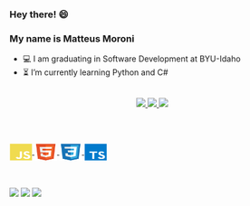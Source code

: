 ### Hey there! 😄
### My name is Matteus Moroni

- 💻 I am graduating in Software Development at BYU-Idaho
- ⏳ I’m currently learning Python and C#
<br>
<div align="center">
  <a href="https://github.com/MatteusMoroni">
    <img height="180em" src="https://github-profile-summary-cards.vercel.app/api/cards/repos-per-language?username=MatteusMoroni&theme=dracula"/> 
    <img height="180em" src="https://github-profile-summary-cards.vercel.app/api/cards/most-commit-language?username=MatteusMoroni&theme=dracula"/>

  <img height="200em" src="https://github-profile-summary-cards.vercel.app/api/cards/profile-details?username=MatteusMoroni&theme=dracula"/>
    
    
![]()

</div>
  

  
  <div style="display: inline_block"><br>
  <img align="center" alt="matt-Js" height="30" width="40" src="https://raw.githubusercontent.com/devicons/devicon/master/icons/javascript/javascript-plain.svg">
  <img align="center" alt="matt-HTML" height="30" width="40" src="https://raw.githubusercontent.com/devicons/devicon/master/icons/html5/html5-original.svg">
  <img align="center" alt="matt-CSS" height="30" width="40" src="https://raw.githubusercontent.com/devicons/devicon/master/icons/css3/css3-original.svg">
  <img align="center" alt="matt-Ts" height="30" width="40" src="https://raw.githubusercontent.com/devicons/devicon/master/icons/typescript/typescript-plain.svg">

  
 
   </div>
  <br>
  <br>
  <div> 

  <a href="https://www.instagram.com/matteussmoroni/" target="_blank"><img src="https://img.shields.io/badge/-Instagram-%23E4405F?style=for-the-badge&logo=instagram&logoColor=white" target="_blank"></a>
  <a href = "mailto:matteusud18@gmail.com"><img src="https://img.shields.io/badge/-Gmail-%23333?style=for-the-badge&logo=gmail&logoColor=white" target="_blank"></a>
  <a href="https://www.linkedin.com/in/matteus-moroni-65a4a5140/" target="_blank"><img src="https://img.shields.io/badge/-LinkedIn-%230077B5?style=for-the-badge&logo=linkedin&logoColor=white" target="_blank"></a> 
  </div>
<!--
**MatteusMoroni/MatteusMoroni** is a ✨ _special_ ✨ repository because its `README.md` (this file) appears on your GitHub profile.

Here are some ideas to get you started:

- 🔭 I’m currently working on ...
- 🌱 I’m currently learning ...
- 👯 I’m looking to collaborate on ...
- 🤔 I’m looking for help with ...
- 💬 Ask me about ...
- 📫 How to reach me: ...
- 😄 Pronouns: ...
- ⚡ Fun fact: ...
-->
